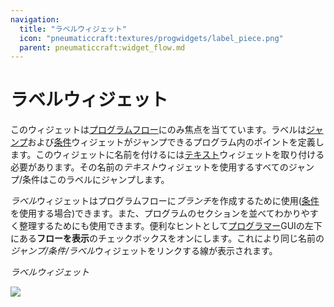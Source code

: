```yaml
---
navigation:
  title: "ラベルウィジェット"
  icon: "pneumaticcraft:textures/progwidgets/label_piece.png"
  parent: pneumaticcraft:widget_flow.md
---
```


# ラベルウィジェット

このウィジェットは[プログラムフロー](./flow_control.md)にのみ焦点を当てています。ラベルは[ジャンプ](./jump.md)および[条件](./conditions.md)ウィジェットがジャンプできるプログラム内のポイントを定義します。このウィジェットに名前を付けるには[テキスト](./text.md)ウィジェットを取り付ける必要があります。その名前の*テキスト*ウィジェットを使用するすべてのジャンプ/条件はこのラベルにジャンプします。

*ラベル*ウィジェットはプログラムフローに*ブランチ*を作成するために使用([条件](./conditions.md)を使用する場合)できます。また、プログラムのセクションを並べてわかりやすく整理するためにも使用できます。便利なヒントとして[プログラマー](./programmer.md)GUIの左下にある**フローを表示**のチェックボックスをオンにします。これにより同じ名前の*ジャンプ/条件/ラベル*ウィジェットをリンクする線が表示されます。

*ラベルウィジェット*

![](label_piece.png)

